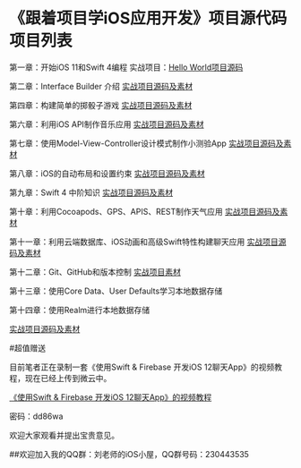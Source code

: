 # 《跟着项目学iOS应用开发》项目源代码项目列表

第一章：开始iOS 11和Swift 4编程
实战项目：[Hello World项目源码](https://github.com/liumingl/Swift-4-Tutorial-Chapter01-Hello-World)

第二章：Interface Builder 介绍
[实战项目源码及素材](https://github.com/liumingl/Swift-4-Tutorial-Chapter02)

第四章：构建简单的掷骰子游戏
[实战项目源码及素材](https://github.com/liumingl/Swift-4-Tutorial-Chapter04)

第六章：利用iOS API制作音乐应用
[实战项目源码及素材](https://github.com/liumingl/Swift-4-Tutorial-Chapter06)

第七章：使用Model-View-Controller设计模式制作小测验App
[实战项目源码及素材](https://github.com/liumingl/Swift-4-Tutorial-Chapter07)

第八章：iOS的自动布局和设置约束
[实战项目源码及素材](https://github.com/liumingl/Swift-4-Tutorial-Chapter08)

第九章：Swift 4 中阶知识
[实战项目源码及素材](https://github.com/liumingl/Swift-4-Tutorial-Chapter09)

第十章：利用Cocoapods、GPS、APIS、REST制作天气应用
[实战项目源码及素材](https://github.com/liumingl/Swift-4-Tutorial-Chapter10)

第十一章：利用云端数据库、iOS动画和高级Swift特性构建聊天应用
[实战项目源码及素材](https://github.com/liumingl/Swift-4-Tutorial-Chapter11)

第十二章：Git、GitHub和版本控制
[实战项目素材](https://github.com/liumingl/Swift-4-Tutorial-Chapter12)

第十三章：使用Core Data、User Defaults学习本地数据存储

第十四章：使用Realm进行本地数据存储

[实战项目源码及素材](https://github.com/liumingl/Swift-4-Tutorial-Chapter13-14)

#超值赠送

目前笔者正在录制一套《使用Swift & Firebase 开发iOS 12聊天App》的视频教程，现在已经上传到微云中。

[《使用Swift & Firebase 开发iOS 12聊天App》的视频教程](https://share.weiyun.com/5Zx3Key)

密码：dd86wa

欢迎大家观看并提出宝贵意见。

##欢迎加入我的QQ群：刘老师的iOS小屋，QQ群号码：230443535
